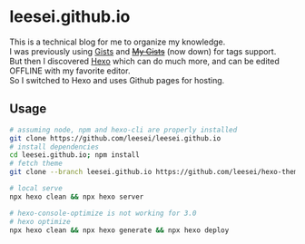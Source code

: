 # leesei.github.io

This is a technical blog for me to organize my knowledge.  
I was previously using [Gists](https://gist.github.com/) and ~~[My Gists](https://www.mygists.info/)~~ (now down) for tags support.  
But then I discovered [Hexo](http://hexo.io/) which can do much more, and can be edited OFFLINE with my favorite editor.  
So I switched to Hexo and uses Github pages for hosting.

## Usage

```sh
# assuming node, npm and hexo-cli are properly installed
git clone https://github.com/leesei/leesei.github.io
# install dependencies
cd leesei.github.io; npm install
# fetch theme
git clone --branch leesei.github.io https://github.com/leesei/hexo-theme-freemind.git themes/freemind

# local serve
npx hexo clean && npx hexo server

# hexo-console-optimize is not working for 3.0
# hexo optimize
npx hexo clean && npx hexo generate && npx hexo deploy
```
